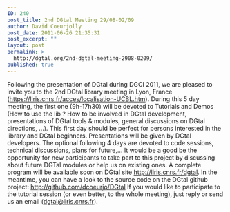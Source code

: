 ```yaml
---
ID: 240
post_title: 2nd DGtal Meeting 29/08-02/09
author: David Coeurjolly
post_date: 2011-06-26 21:35:31
post_excerpt: ""
layout: post
permalink: >
  http://dgtal.org/2nd-dgtal-meeting-2908-0209/
published: true
---
```

Following the presentation of DGtal during DGCI 2011, we are pleased to invite you to the 2nd DGtal library meeting in Lyon, France (<https://liris.cnrs.fr/acces/localisation-UCBL.htm>). During this 5 day meeting, the first one (9h-17h30) will be devoted to Tutorials and Demos (How to use the lib ? How to be involved in DGtal development, presentations of DGtal tools & modules, general discussions on DGtal directions, ...). This first day should be perfect for persons interested in the library and DGtal beginners. Presentations will be given by DGtal developers. The optional following 4 days are devoted to code sessions, technical discussions, plans for future,... It would be a good be the opportunity for new participants to take part to this project by discussing about future DGTal modules or help us on existing ones. A complete program will be available soon on DGtal site <http://liris.cnrs.fr/dgtal>. In the meantime, you can have a look to the source code on the DGtal github project: <http://github.com/dcoeurjo/DGtal> If you would like to participate to the tutorial session (or even better, to the whole meeting), just reply or send us an email (dgtal@liris.cnrs.fr).
